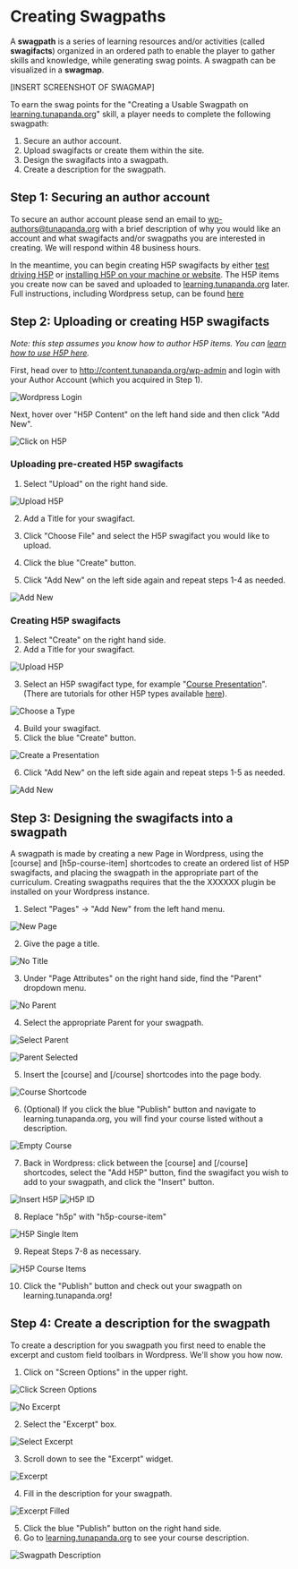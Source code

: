 # Creating Swagpaths

A **swagpath** is a series of learning resources and/or activities (called **swagifacts**) organized in an ordered path to enable the player to gather skills and knowledge, while generating swag points. A swagpath can be visualized in a **swagmap**.

[INSERT SCREENSHOT OF SWAGMAP]

To earn the swag points for the "Creating a Usable Swagpath on [learning.tunapanda.org](http://content.tunapanda.org)" skill, a player needs to complete the following swagpath:
 1. Secure an author account.
 2. Upload swagifacts or create them within the site.
 3. Design the swagifacts into a swagpath.
 4. Create a description for the swagpath.

## Step 1: Securing an author account

To secure an author account please send an email to wp-authors@tunapanda.org with a brief description of why you would like an account and what swagifacts and/or swagpaths you are interested in creating. We will respond within 48 business hours.

In the meantime, you can begin creating H5P swagifacts by either [test driving H5P](https://h5p.org/testdrive-h5p) or [installing H5P on your machine or website](https://h5p.org/installation). The H5P items you create now can be saved and uploaded to [learning.tunapanda.org](http://content.tunapanda.org) later. Full instructions, including Wordpress setup, can be found [here](https://h5p.org/documentation/setup/wordpress)

## Step 2: Uploading or creating H5P swagifacts

_Note: this step assumes you know how to author H5P items. You can [learn how to use H5P here](https://h5p.org/documentation/for-authors)._

First, head over to http://content.tunapanda.org/wp-admin and login with your Author Account (which you acquired in Step 1).

![Wordpress Login](https://github.com/tunapanda/TI-wp-content-theme/blob/master/meta/contribute/logincontentwpadmin.png)

Next, hover over "H5P Content" on the left hand side and then click "Add New".

![Click on H5P](https://github.com/tunapanda/TI-wp-content-theme/blob/master/meta/contribute/clickh5psmall.png)

### Uploading pre-created H5P swagifacts

1. Select "Upload" on the right hand side.

 ![Upload H5P](https://github.com/tunapanda/TI-wp-content-theme/blob/master/meta/contribute/uploadh5p.png)

2. Add a Title for your swagifact.
3. Click "Choose File" and select the H5P swagifact you would like to upload.

4. Click the blue "Create" button.
5. Click "Add New" on the left side again and repeat steps 1-4 as needed.

 ![Add New](https://github.com/tunapanda/TI-wp-content-theme/blob/master/meta/contribute/addnewagain.png)

### Creating H5P swagifacts 

1. Select "Create" on the right hand side.
2. Add a Title for your swagifact.

 ![Upload H5P](https://github.com/tunapanda/TI-wp-content-theme/blob/master/meta/contribute/createh5p.png)

3. Select an H5P swagifact type, for example "[Course Presentation](https://h5p.org/tutorial-course-presentation)". (There are tutorials for other H5P types available [here](https://h5p.org/documentation/for-authors/tutorials)).

 ![Choose a Type](https://github.com/tunapanda/TI-wp-content-theme/blob/master/meta/contribute/h5ptype.png)

4. Build your swagifact.
5. Click the blue "Create" button.

 ![Create a Presentation](https://github.com/tunapanda/TI-wp-content-theme/blob/master/meta/contribute/createpresentation.png)

6. Click "Add New" on the left side again and repeat steps 1-5 as needed.

 ![Add New](https://github.com/tunapanda/TI-wp-content-theme/blob/master/meta/contribute/addnewagain.png)

## Step 3: Designing the swagifacts into a swagpath

A swagpath is made by creating a new Page in Wordpress, using the [course] and [h5p-course-item] shortcodes to create an ordered list of H5P swagifacts, and placing the swagpath in the appropriate part of the curriculum. Creating swagpaths requires that the the XXXXXX plugin be installed on your Wordpress instance.

1. Select "Pages" -> "Add New" from the left hand menu.

 ![New Page](https://github.com/tunapanda/TI-wp-content-theme/blob/master/meta/contribute/newpage.png)

2. Give the page a title.

 ![No Title](https://github.com/tunapanda/TI-wp-content-theme/blob/master/meta/contribute/notitle.png)

3. Under "Page Attributes" on the right hand side, find the "Parent" dropdown menu.

 ![No Parent](https://github.com/tunapanda/TI-wp-content-theme/blob/master/meta/contribute/noparent.png)

4. Select the appropriate Parent for your swagpath.

 ![Select Parent](https://github.com/tunapanda/TI-wp-content-theme/blob/master/meta/contribute/selectingparent.png)

 ![Parent Selected](https://github.com/tunapanda/TI-wp-content-theme/blob/master/meta/contribute/parentselected.png)

5. Insert the [course] and [/course] shortcodes into the page body.

 ![Course Shortcode](https://github.com/tunapanda/TI-wp-content-theme/blob/master/meta/contribute/courseshortcode.png)

6. (Optional) If you click the blue "Publish" button and navigate to learning.tunapanda.org, you will find your course listed without a description.

 ![Empty Course](https://github.com/tunapanda/TI-wp-content-theme/blob/master/meta/contribute/emptycourse.png)

7. Back in Wordpress: click between the [course] and [/course] shortcodes, select the "Add H5P" button, find the swagifact you wish to add to your swagpath, and click the "Insert" button.

 ![Insert H5P](https://github.com/tunapanda/TI-wp-content-theme/blob/master/meta/contribute/inserth5p.png)
 ![H5P ID](https://github.com/tunapanda/TI-wp-content-theme/blob/master/meta/contribute/h5pid.png)

8. Replace "h5p" with "h5p-course-item"
 
 ![H5P Single Item](https://github.com/tunapanda/TI-wp-content-theme/blob/master/meta/contribute/h5pcourseitem.png)

9. Repeat Steps 7-8 as necessary.

 ![H5P Course Items](https://github.com/tunapanda/TI-wp-content-theme/blob/master/meta/contribute/h5pcourseitems.png)

10. Click the "Publish" button and check out your swagpath on learning.tunapanda.org!

## Step 4: Create a description for the swagpath

To create a description for you swagpath you first need to enable the excerpt and custom field toolbars in Wordpress. We'll show you how now.

1. Click on "Screen Options" in the upper right.

 ![Click Screen Options](https://github.com/tunapanda/TI-wp-content-theme/blob/master/meta/contribute/clickscreenoptions.png)

 ![No Excerpt](https://github.com/tunapanda/TI-wp-content-theme/blob/master/meta/contribute/noexcerpt.png)

2. Select the "Excerpt" box.

 ![Select Excerpt](https://github.com/tunapanda/TI-wp-content-theme/blob/master/meta/contribute/selectexcerpt.png)

3. Scroll down to see the "Excerpt" widget.

 ![Excerpt](https://github.com/tunapanda/TI-wp-content-theme/blob/master/meta/contribute/excerptwidget.png)

4. Fill in the description for your swagpath.

 ![Excerpt Filled](https://github.com/tunapanda/TI-wp-content-theme/blob/master/meta/contribute/excerptfilled.png)

5. Click the blue "Publish" button on the right hand side.
6. Go to [learning.tunapanda.org](content.tunapanda.org) to see your course description.

 ![Swagpath Description](https://github.com/tunapanda/TI-wp-content-theme/blob/master/meta/contribute/swagpathdescription.png)
